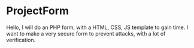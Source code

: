 # ProjectForm
Hello, I will do an PHP form, with a HTML, CSS, JS template to gain time. I want to make a very secure form to prevent attacks, with a lot of verification.
